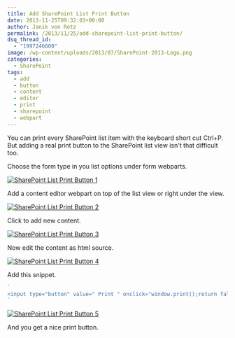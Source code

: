 ```yaml
---
title: Add SharePoint List Print Button
date: 2013-11-25T09:32:03+00:00
author: Janik von Rotz
permalink: /2013/11/25/add-sharepoint-list-print-button/
dsq_thread_id:
  - "1997246600"
image: /wp-content/uploads/2013/07/SharePoint-2013-Logo.png
categories:
  - SharePoint
tags:
  - add
  - button
  - content
  - editor
  - print
  - sharepoint
  - webpart
---
```

You can print every SharePoint list item with the keyboard short cut Ctrl+P. But adding a real print button to the SharePoint list view isn't that difficult too.

Choose the form type in you list options under form webparts.

[![SharePoint List Print Button 1](/wp-content/uploads/2013/11/SharePoint-List-Print-Button-1.png)](/wp-content/uploads/2013/11/SharePoint-List-Print-Button-1.png)

<!--more-->

Add a content editor webpart on top of the list view or right under the view.

[![SharePoint List Print Button 2](/wp-content/uploads/2013/11/SharePoint-List-Print-Button-2.png)](/wp-content/uploads/2013/11/SharePoint-List-Print-Button-2.png)

Click to add new content.

[![SharePoint List Print Button 3](/wp-content/uploads/2013/11/SharePoint-List-Print-Button-3.png)](/wp-content/uploads/2013/11/SharePoint-List-Print-Button-3.png)

Now edit the content as html source.

[![SharePoint List Print Button 4](/wp-content/uploads/2013/11/SharePoint-List-Print-Button-4.png)](/wp-content/uploads/2013/11/SharePoint-List-Print-Button-4.png)

Add this snippet.

```js
`
<input type="button" value=" Print " onclick="window.print();return false;" />
`
```

[![SharePoint List Print Button 5](/wp-content/uploads/2013/11/SharePoint-List-Print-Button-5.png)](/wp-content/uploads/2013/11/SharePoint-List-Print-Button-5.png)

And you get a nice print button.